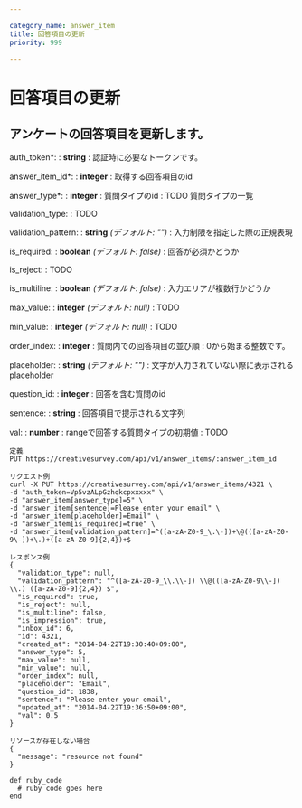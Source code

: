 ```yaml
---

category_name: answer_item
title: 回答項目の更新
priority: 999

---
```


# 回答項目の更新

## アンケートの回答項目を更新します。

auth_token*:
: __string__
: 認証時に必要なトークンです。

answer_item_id*:
: __integer__
: 取得する回答項目のid

answer_type*:
: __integer__
: 質問タイプのid
: TODO 質問タイプの一覧

validation_type:
: TODO

validation_pattern:
: __string__ _(デフォルト: "")_
: 入力制限を指定した際の正規表現

is_required:
: __boolean__ _(デフォルト: false)_
: 回答が必須かどうか

is_reject:
: TODO

is_multiline:
: __boolean__ _(デフォルト: false)_
: 入力エリアが複数行かどうか

max_value:
: __integer__ _(デフォルト: null)_
: TODO

min_value:
: __integer__ _(デフォルト: null)_
: TODO

order_index:
: __integer__
: 質問内での回答項目の並び順
: 0から始まる整数です。

placeholder:
: __string__ _(デフォルト: "")_
: 文字が入力されていない際に表示されるplaceholder

question_id:
: __integer__
: 回答を含む質問のid

sentence:
: __string__
: 回答項目で提示される文字列

val:
: __number__
: rangeで回答する質問タイプの初期値
: TODO

~~~
定義
PUT https://creativesurvey.com/api/v1/answer_items/:answer_item_id

リクエスト例
curl -X PUT https://creativesurvey.com/api/v1/answer_items/4321 \
-d "auth_token=Vp5vzALpGzhqkcpxxxxx" \
-d "answer_item[answer_type]=5" \
-d "answer_item[sentence]=Please enter your email" \
-d "answer_item[placeholder]=Email" \
-d "answer_item[is_required]=true" \
-d "answer_item[validation_pattern]=^([a-zA-Z0-9_\.\-])+\@(([a-zA-Z0-9\-])+\.)+([a-zA-Z0-9]{2,4})+$

レスポンス例
{
  "validation_type": null,
  "validation_pattern": "^([a-zA-Z0-9_\\.\\-]) \\@(([a-zA-Z0-9\\-]) \\.) ([a-zA-Z0-9]{2,4}) $",
  "is_required": true,
  "is_reject": null,
  "is_multiline": false,
  "is_impression": true,
  "inbox_id": 6,
  "id": 4321,
  "created_at": "2014-04-22T19:30:40+09:00",
  "answer_type": 5,
  "max_value": null,
  "min_value": null,
  "order_index": null,
  "placeholder": "Email",
  "question_id": 1838,
  "sentence": "Please enter your email",
  "updated_at": "2014-04-22T19:36:50+09:00",
  "val": 0.5
}

リソースが存在しない場合
{
  "message": "resource not found"
}
~~~

~~~
def ruby_code
  # ruby code goes here
end
~~~

